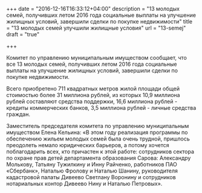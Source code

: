 +++
date = "2016-12-16T16:33:12+04:00"
description = "13 молодых семей, получивших летом 2016 года социальные выплаты на улучшение жилищных условий, завершили сделки по покупке недвижимости"
title = "13 молодых семей улучшили жилищные условия"
url = "13-semej"
draft = "true"

+++

Комитет по управлению муниципальным имуществом сообщает, что все 13 молодых семей, получивших летом 2016 года социальные выплаты на улучшение жилищных условий, завершили сделки по покупке недвижимости.

Всего приобретено 711 квадратных метров жилой площади общей стоимостью более 31 миллиона рублей, из которых 10,9 миллиона рублей составляют средства поддержки, 16,6 миллиона рублей - кредиты коммерческих банков, 3,5 миллиона рублей - личные средства граждан.

Заместитель председателя комитета по управлению муниципальным имуществом Елена Кельина:
«В этом году реализация программы по обеспечению жильем молодых семей была очень трудной, пришлось преодолеть немало  юридических барьеров, а потому хочется поблагодарить всех, кто причастен к этой работе: сотрудников сектора по охране прав детей департамента образования Сарова: Александру Молькову, Татьяну Тужилкину и Инну Райченко, работников ПАО «Сбербанк», Наталью Фролову и Наталью Шанину, руководителя кадастровой палаты Дивеево Светлану Воронину и сотрудников нотариальных контор Дивеево Нину и Наталью Петровых». 
